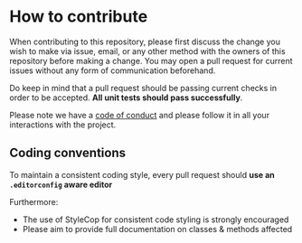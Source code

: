 # How to contribute

When contributing to this repository, please first discuss the change you wish to make via issue, email, or any other method with the owners of this repository before making a change. You may open a pull request for current issues without any form of communication beforehand.

Do keep in mind that a pull request should be passing current checks in order to be accepted. **All unit tests should pass successfully**.

Please note we have a [code of conduct](https://github.com/gkampolis/UnitConversion/blob/master/.github/CODE_OF_CONDUCT.md) and please follow it in all your interactions with the project.

## Coding conventions

To maintain a consistent coding style, every pull request should **use an `.editorconfig` aware editor**

Furthermore:

* The use of StyleCop for consistent code styling is strongly encouraged
* Please aim to provide full documentation on classes & methods affected